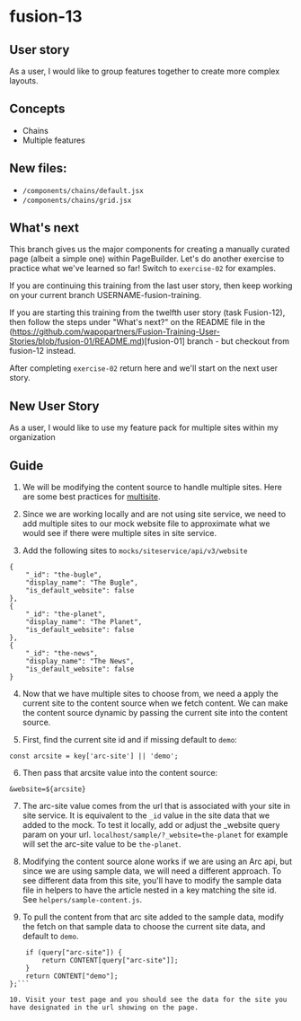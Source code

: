 # fusion-13

## User story
As a user, I would like to group features together to create more complex layouts.

## Concepts
- Chains
- Multiple features

## New files:
- `/components/chains/default.jsx`
- `/components/chains/grid.jsx`

## What's next
This branch gives us the major components for creating a manually curated page (albeit a simple one) within PageBuilder. Let's do another exercise to practice what we've learned so far! Switch to `exercise-02` for examples.

If you are continuing this training from the last user story, then keep working on your current branch USERNAME-fusion-training.

If you are starting this training from the twelfth user story (task Fusion-12), then follow the steps under "What's next?" on the README file in the (https://github.com/wapopartners/Fusion-Training-User-Stories/blob/fusion-01/README.md)[fusion-01] branch - but checkout from fusion-12 instead.

After completing `exercise-02` return here and we'll start on the next user story.

## New User Story
As a user, I would like to use my feature pack for multiple sites within my organization

## Guide
1. We will be modifying the content source to handle multiple sites. Here are some best practices for [multisite](https://cmg.arcpublishing.com/alc/arc-products/pagebuilder/user-docs/how-to-prepare-for-pagebuilder-multisite/).

2. Since we are working locally and are not using site service, we need to add multiple sites to our mock website file to approximate what we would see if there were multiple sites in site service.

3. Add the following sites to `mocks/siteservice/api/v3/website`
```
{
    "_id": "the-bugle",
    "display_name": "The Bugle",
    "is_default_website": false
},
{
    "_id": "the-planet",
    "display_name": "The Planet",
    "is_default_website": false
},
{
    "_id": "the-news",
    "display_name": "The News",
    "is_default_website": false
}
```

4. Now that we have multiple sites to choose from, we need a apply the current site to the content source when we fetch content. We can make the content source dynamic by passing the current site into the content source.

5. First, find the current site id and if missing default to `demo`:

`const arcsite = key['arc-site'] || 'demo';`

6. Then pass that arcsite value into the content source:

`&website=${arcsite}`

7. The arc-site value comes from the url that is associated with your site in site service. It is equivalent to the `_id` value in the site data that we added to the mock. To test it locally, add or adjust the _website query param on your url. `localhost/sample/?_website=the-planet` for example will set the arc-site value to be `the-planet`.

8. Modifying the content source alone works if we are using an Arc api, but since we are using sample data, we will need a different approach. To see different data from this site, you'll have to modify the sample data file in helpers to have the article nested in a key matching the site id. See `helpers/sample-content.js`.

9. To pull the content from that arc site added to the sample data, modify the fetch on that sample data to choose the current site data, and default to `demo`.

```const fetch = (query = {}) => {
    if (query["arc-site"]) {
        return CONTENT[query["arc-site"]];
    }
    return CONTENT["demo"];
};```

10. Visit your test page and you should see the data for the site you have designated in the url showing on the page.
